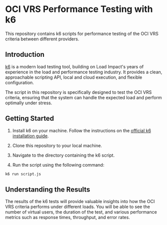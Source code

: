 # OCI VRS Performance Testing with k6

This repository contains k6 scripts for performance testing of the OCI VRS criteria between different providers.

## Introduction

[k6](https://k6.io/) is a modern load testing tool, building on Load Impact's years of experience in the load and performance testing industry. It provides a clean, approachable scripting API, local and cloud execution, and flexible configuration.

The script in this repository is specifically designed to test the OCI VRS criteria, ensuring that the system can handle the expected load and perform optimally under stress.

## Getting Started

1. Install k6 on your machine. Follow the instructions on the [official k6 installation guide](https://k6.io/docs/getting-started/installation/).

2. Clone this repository to your local machine.

3. Navigate to the directory containing the k6 script.

4. Run the script using the following command:

```bash
k6 run script.js
```

## Understanding the Results

The results of the k6 tests will provide valuable insights into how the OCI VRS criteria performs under different loads. You will be able to see the number of virtual users, the duration of the test, and various performance metrics such as response times, throughput, and error rates.